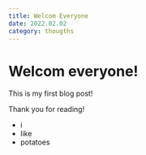 ```yaml
---
title: Welcom Everyone
date: 2022.02.02
category: thougths
---
```


# Welcom everyone!

This is my first blog post!

Thank you for reading!

- i
- like
- potatoes
